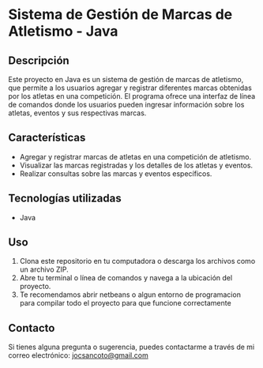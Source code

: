 # Sistema de Gestión de Marcas de Atletismo - Java
## Descripción
Este proyecto en Java es un sistema de gestión de marcas de atletismo, que permite a los usuarios agregar y registrar diferentes marcas obtenidas por los atletas en una competición. 
El programa ofrece una interfaz de línea de comandos donde los usuarios pueden ingresar información sobre los atletas, eventos y sus respectivas marcas.

## Características
- Agregar y registrar marcas de atletas en una competición de atletismo.
- Visualizar las marcas registradas y los detalles de los atletas y eventos.
- Realizar consultas sobre las marcas y eventos específicos.

## Tecnologías utilizadas
- Java

## Uso
1. Clona este repositorio en tu computadora o descarga los archivos como un archivo ZIP.
2. Abre tu terminal o línea de comandos y navega a la ubicación del proyecto.
3. Te recomendamos abrir netbeans o algun entorno de programacion para compilar todo el proyecto para que funcione correctamente

## Contacto
Si tienes alguna pregunta o sugerencia, puedes contactarme a través de mi correo electrónico: jocsancoto@gmail.com
